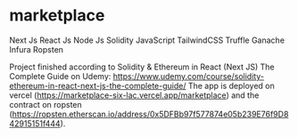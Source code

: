 # marketplace

Next Js
React Js
Node Js
Solidity
JavaScript
TailwindCSS
Truffle
Ganache
Infura
Ropsten


Project finished according to Solidity & Ethereum in React (Next JS) The Complete Guide on Udemy: https://www.udemy.com/course/solidity-ethereum-in-react-next-js-the-complete-guide/
The app is deployed on vercel (https://marketplace-six-lac.vercel.app/marketplace) and the contract on ropsten (https://ropsten.etherscan.io/address/0x5DFBb97f577874e05b239E76f9D842915151f444).
